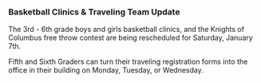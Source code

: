 ### Basketball Clinics & Traveling Team Update

The 3rd - 6th grade boys and girls basketball clinics, and the Knights of Columbus free throw contest are being rescheduled for Saturday, January 7th.

Fifth and Sixth Graders can turn their traveling registration forms into the office in their building on Monday, Tuesday, or Wednesday.

